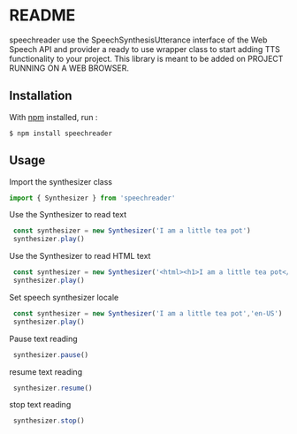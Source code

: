 # README

speechreader use the SpeechSynthesisUtterance interface of the Web Speech API 
and provider a ready to use wrapper class to start adding TTS functionality to your project.
This library is meant to be added on  PROJECT RUNNING ON A WEB BROWSER.

## Installation

With [npm](https://npmjs.com/) installed, run  :

```
$ npm install speechreader
```

## Usage

Import the synthesizer class 

```js
import { Synthesizer } from 'speechreader'
```

Use the Synthesizer to read text 
```js
 const synthesizer = new Synthesizer('I am a little tea pot')
 synthesizer.play()
```

Use the Synthesizer to read HTML text
```js
 const synthesizer = new Synthesizer('<html><h1>I am a little tea pot</h1></html>')
 synthesizer.play()
```

Set speech synthesizer locale
```js
 const synthesizer = new Synthesizer('I am a little tea pot','en-US')
 synthesizer.play()
```

Pause text reading
```js
 synthesizer.pause()
```

resume text reading
```js
 synthesizer.resume()
```

stop text reading
```js
 synthesizer.stop()
```
